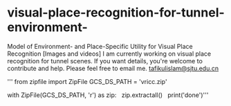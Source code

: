 # visual-place-recognition-for-tunnel-environment-
Model of Environment- and Place-Specific Utility for Visual Place Recognition [Images and videos] 
I am currently working on visual place recognition for tunnel scenes. If you want details, you're welcome to contribute and help. Please feel free to email me. tafikulislam@sjtu.edu.cn

'''
from zipfile import ZipFile
GCS_DS_PATH = 'vricc.zip'

with ZipFile(GCS_DS_PATH, 'r') as zip:
  zip.extractall()
  print('done')'''
